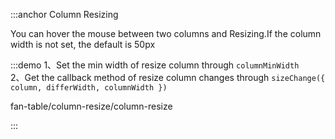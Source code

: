 :::anchor Column Resizing

You can hover the mouse between two columns and Resizing.If the column width is not set, the default is 50px

:::demo 1、Set the min width of resize column through `columnMinWidth`<br>2、Get the callback method of resize column changes through `sizeChange({ column, differWidth, columnWidth })`

fan-table/column-resize/column-resize

:::
